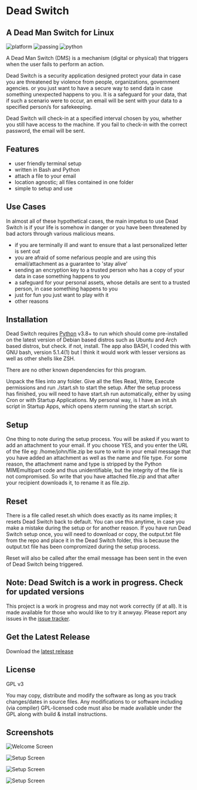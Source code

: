 # Dead Switch
## A Dead Man Switch for Linux

![platform](https://img.shields.io/badge/platform-linux--64-lightgrey) ![passing](https://img.shields.io/badge/cli-passing-brightgreen) ![python](https://img.shields.io/badge/php-%3E%3D3.8-blue)

A Dead Man Switch (DMS) is a mechanism (digital or physical) that triggers when the user fails to perform an action.

Dead Switch is a security application designed protect your data in case you are threatened by violence from people, organizations, government agencies. or you just want to have a secure way to send data in case something unexpected happens to you. It is a safeguard for your data, that if such a scenario were to occur, an email will be sent with your data to a specified person/s for safekeeping. 

Dead Switch will check-in at a specified interval chosen by you, whether you still have access to the machine. If you fail to check-in with the correct password, the email will be sent.

## Features

- user friendly terminal setup
- written in Bash and Python
- attach a file to your email
- location agnostic; all files contained in one folder
- simple to setup and use

## Use Cases

In almost all of these hypothetical cases, the main impetus to use Dead Switch is if your life is somehow in danger or you have been threatened by bad actors through various malicious means. 

- if you are terminally ill and want to ensure that a last personalized letter is sent out
- you are afraid of some nefarious people and are using this email/attachment as a guarantee to 'stay alive'
- sending an encryption key to a trusted person who has a copy of your data in case something happens to you
- a safeguard for your personal assets, whose details are sent to a trusted person, in case something happens to you
- just for fun you just want to play with it
- other reasons

## Installation

Dead Switch requires [Python](https://www.python.org/) v3.8+ to run which should come pre-installed on the latest version of Debian based distros such as Ubuntu and Arch based distros, but check. if not, install. The app also BASH, I coded this with GNU bash, version 5.1.4(1) but I think it would work with lesser versions as well as other shells like ZSH. 

There are no other known dependencies for this program. 

Unpack the files into any folder. Give all the files Read, Write, Execute permissions and run ./start.sh to start the setup. After the setup process has finished, you will need to have start.sh run automatically, either by using Cron or with Startup Applications. My personal way, is I have an init.sh script in Startup Apps, which opens xterm running the start.sh script. 

## Setup

One thing to note during the setup process. You will be asked if you want to add an attachment to your email. If you choose YES, and you enter the URL of the file eg: /home/john/file.zip be sure to write in your email message that you have added an attachment as well as the name and file type. For some reason, the attachment name and type is stripped by the Python MIMEmultipart code and thus unidentifiable, but the integrity of the file is not compromised. So write that you have attached file.zip and that after your recipient downloads it, to rename it as file.zip.

## Reset

There is a file called reset.sh which does exactly as its name implies; it resets Dead Switch back to default. You can use this anytime, in case you make a mistake during the setup or for another reason. If you have run Dead Switch setup once, you will need to download or copy, the output.txt file from the repo and place it in the Dead Switch folder, this is because the output.txt file has been compromized during the setup process. 

Reset will also be called after the email message has been sent in the even of Dead Switch being triggered.

## Note: Dead Switch is a work in progress. Check for updated versions

This project is a work in progress and may not work correctly (if at all). It is made available for those who would like to try it anwyay. Please report any issues in the [issue
tracker](https://github.com/dimensionc132/deadswitch/issues).

## Get the Latest Release

Download the [latest release](https://github.com/dimensionc132/deadswitch/releases)

## License

GPL v3

You may copy, distribute and modify the software as long as you track changes/dates in source files. Any modifications to or software including (via compiler) GPL-licensed code must also be made available under the GPL along with build & install instructions.

## Screenshots

![Welcome Screen](https://raw.githubusercontent.com/dimensionc132/images/main/1.jpg)

![Setup Screen](https://raw.githubusercontent.com/dimensionc132/images/main/2.jpg)

![Setup Screen](https://raw.githubusercontent.com/dimensionc132/images/main/3.jpg)

![Setup Screen](https://raw.githubusercontent.com/dimensionc132/images/main/4.jpg)

